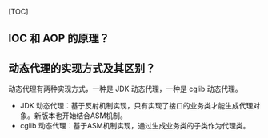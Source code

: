 [TOC]

## IOC 和 AOP 的原理？

## 动态代理的实现方式及其区别？

动态代理有两种实现方式，一种是 JDK 动态代理，一种是 cglib 动态代理。

- JDK 动态代理：基于反射机制实现，只有实现了接口的业务类才能生成代理对象。新版本也开始结合ASM机制。
- cglib 动态代理：基于ASM机制实现，通过生成业务类的子类作为代理类。

